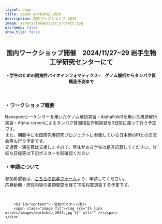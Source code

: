 ```yaml
---
layout: page
title: Japan_workshop_2024
description: 国内ワークショップ 2024
image: assets/images/pic_project.jpg
nav-menu: false
show_tile: false
---
```


<!-- Main -->
<div id="main" class="alt">

<!-- One -->
<section id="one">
	<div class="inner">
		<header class="major">
			<h2>国内ワークショップ開催　2024/11/27~29 岩手生物工学研究センターにて</h2>
			<h4>~学生のための耐病性バイオインフォマティクス~　ゲノム解析からタンパク質構造予測まで</h4>
		</header>
		<!-- Content -->
		<h3 id="content">・ワークショップ概要</h3>
		<p>Nanoporeシーケンサーを用いたゲノム解読実習・AlphaFold3を用いた構造解析実習・Alpha screenによるタンパク質間相互作用実習を3日間に渡って行う予定です。<br>
		また、期間中に本国際先導研究プロジェクトに参画している日本側のPIとの交流会等も行う予定です。<br>
		交通費・滞在費は支援しますので、興味がある学生は是非応募してください。詳細な日程等は下記ポスターを御確認ください</p>
		<h3 id="content">・申請について</h3>
		<p>参加希望者は、<a href="https://forms.gle/PJ2se4GArkHimywW6">こちらの応募フォーム</a>より、申請してください。<br>
		応募動機・研究内容の書類審査を経て10名程度選抜する予定です。</p>
		<br>

		<h3 id="content">・告知ポスター</h3>
		<span class="image fit"><img src="{% link assets/images/workshop_2024.jpg %}" alt="" /></span>
	</div>
</section>
</div>
